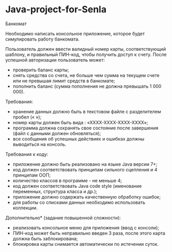 # Java-project-for-Senla

Банкомат 

Необходимо написать консольное приложение, которое будет симулировать работу банкомата.

Пользователь должен ввести валидный номер карты, соответствующий шаблону, и правильный ПИН-код, чтобы получить доступ к счету. После успешной авторизации пользователь может:

- проверить баланс карты;
- снять средства со счета, не больше чем сумма на текущем счете или не превышая лимит средств в банкомате;
- пополнить баланс (сумма пополнения не должна превышать 1 000 000).

Требования:

- хранение данных должно быть в текстовом файле с разделителем пробел (« »);
- номер карты должен быть вида : «ХХХХ-ХХХХ-ХХХХ-ХХХХ»;
- программа должна сохранять свое состояние после завершения (файл с данными должен обновляться);
- все сообщения об успешных действиях и ошибках должны выводиться на консоль.

Требования к коду:
 
- приложение должно быть реализовано на языке Java версии 7+;
- код должен соответствовать принципам сильного сцепления и 4 принципам ООП;
- количество классов в программе - не меньше 4;
- код должен соответствовать Java code style (именование переменных, структура класса и др.);
- приложение должно содержать качественную обработку ошибок;
- для работы со списками данных необходимо использовать коллекции.

Дополнительно* (задание повышенной сложности):
- реализовать консольное меню для приложения (ввод с консоли);
- ПИН-код может быть неправильно введен 3 раза, после этого карта должна быть заблокирована;
- блокировка карты снимается автоматически по истечении суток.

